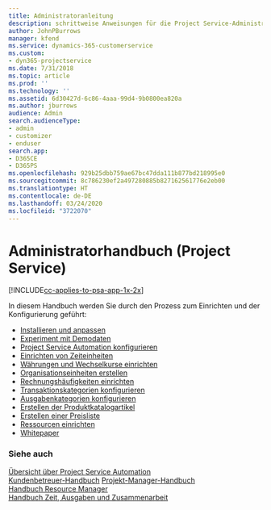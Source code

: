 ```yaml
---
title: Administratoranleitung
description: schrittweise Anweisungen für die Project Service-Administration
author: JohnPBurrows
manager: kfend
ms.service: dynamics-365-customerservice
ms.custom:
- dyn365-projectservice
ms.date: 7/31/2018
ms.topic: article
ms.prod: ''
ms.technology: ''
ms.assetid: 6d30427d-6c86-4aaa-99d4-9b0800ea820a
ms.author: jburrows
audience: Admin
search.audienceType:
- admin
- customizer
- enduser
search.app:
- D365CE
- D365PS
ms.openlocfilehash: 929b25dbb759ae67bc47dda111b877bd218995e0
ms.sourcegitcommit: 8c786230ef2a497280885b827162561776e2eb00
ms.translationtype: HT
ms.contentlocale: de-DE
ms.lasthandoff: 03/24/2020
ms.locfileid: "3722070"
---
```

# <a name="administrator-guide-project-service"></a>Administratorhandbuch (Project Service)

[!INCLUDE[cc-applies-to-psa-app-1x-2x](../includes/cc-applies-to-psa-app-1x-2x.md)]

In diesem Handbuch werden Sie durch den Prozess zum Einrichten und der Konfigurierung geführt:  
  
- [Installieren und anpassen](install-customize.md)
- [Experiment mit Demodaten](use-demo-data.md)
- [Project Service Automation konfigurieren](configure.md)
- [Einrichten von Zeiteinheiten](set-up-time-units.md)
- [Währungen und Wechselkurse einrichten](set-up-currencies-exchange-rates.md)
- [Organisationseinheiten erstellen](create-organizational-units.md)
- [Rechnungshäufigkeiten einrichten](set-up-invoice-frequencies.md)
- [Transaktionskategorien konfigurieren](configure-transaction-categories.md)
- [Ausgabenkategorien konfigurieren](configure-expense-categories.md)
- [Erstellen der Produktkatalogartikel](create-product-catalog-items.md)
- [Erstellen einer Preisliste](create-price-list.md)
- [Ressourcen einrichten](set-up-resources.md)
- [Whitepaper](white-papers.md)
  
### <a name="see-also"></a>Siehe auch  
 [Übersicht über Project Service Automation](../project-service/overview.md)    
 [Kundenbetreuer-Handbuch](../project-service/account-manager-guide.md) [Projekt-Manager-Handbuch](../project-service/project-manager-guide.md)   
 [Handbuch Resource Manager](../project-service/resource-manager-guide.md)   
 [Handbuch Zeit, Ausgaben und Zusammenarbeit](../project-service/time-expense-collaboration-guide.md)
